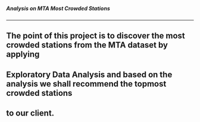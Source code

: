##### Analysis on MTA Most Crowded Stations 
----------------------------------------------------------
## The point of this project is to discover the most crowded stations from the MTA dataset by applying
## Exploratory Data Analysis and based on the analysis we shall recommend the topmost crowded stations
## to our client.
